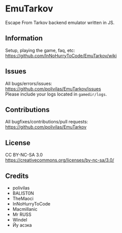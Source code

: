 # EmuTarkov
Escape From Tarkov backend emulator written in JS.

## Information
Setup, playing the game, faq, etc:<br/>
https://github.com/InNoHurryToCode/EmuTarkov/wiki

## Issues
All bugs/errors/issues:<br/>
https://github.com/polivilas/EmuTarkov/issues<br/>
Please include your logs located in ```gamedir/logs```.

## Contributions
All bugfixes/contributions/pull requests:<br/>
https://github.com/polivilas/EmuTarkov

## License
CC BY-NC-SA 3.0<br/>
https://creativecommons.org/licenses/by-nc-sa/3.0/

## Credits
- polivilas
- BALIST0N
- TheMaoci
- InNoHurryToCode
- Macmillanic
- Mr RUSS
- Windel
- Йу асзка
